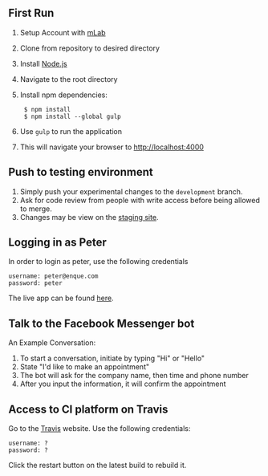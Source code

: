 First Run
----------------------------
1. Setup Account with [mLab](https://mlab.com/)
2. Clone from repository to desired directory
3. Install [Node.js](http://nodejs.org/download/)
4. Navigate to the root directory
5. Install npm dependencies:

        $ npm install
        $ npm install --global gulp

6. Use ``gulp`` to run the application
7. This will navigate your browser to [http://localhost:4000](http://localhost:4000/)

Push to testing environment
----------------------------
1. Simply push your experimental changes to the ``development`` branch.
2. Ask for code review from people with write access before being allowed to merge.
2. Changes may be view on the [staging site](https://alpha-team.herokuapp.com/).

Logging in as Peter
----------------------------
In order to login as peter, use the following credentials

	username: peter@enque.com
	password: peter
	
The live app can be found [here](http://team-fubar.herokuapp.com/).

Talk to the Facebook Messenger bot
-----------------------------
An Example Conversation:
1. To start a conversation, initiate by typing "Hi" or "Hello"
2. State "I'd like to make an appointment"
3. The bot will ask for the company name, then time and phone number
4. After you input the information, it will confirm the appointment
	
Access to CI platform on Travis
----------------------------
Go to the [Travis](https://travis-ci.org/) website.
Use the following credentials:

	username: ?
	password: ?

Click the restart button on the latest build to rebuild it.
